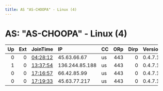 ```yaml
---
title: AS "AS-CHOOPA" - Linux (4)
---
```


# AS: "AS-CHOOPA" - Linux (4)

|   Up |   Ext | JoinTime                                                                                              | IP             | CC   |   ORp |   Dirp | Version   | Contact   | Nickname            |   eFamMembers |
|-----:|------:|:------------------------------------------------------------------------------------------------------|:---------------|:-----|------:|-------:|:----------|:----------|:--------------------|--------------:|
|    0 |     0 | [04:28:12](https://nusenu.github.io/OrNetStats/w/relay/716C3A980AAEF69372321FE60629B6D07AA2626F.html) | 45.63.66.67    | us   |   443 |      0 | 0.4.7.13  | None      | Fe5OUiOiD5zT6BgvzpQ |             1 |
|    1 |     0 | [13:37:54](https://nusenu.github.io/OrNetStats/w/relay/10F0DEA1B6E08FF97D9DBDCFB3EEE46DAEFB6C26.html) | 136.244.85.188 | us   |   443 |      0 | 0.4.7.10  | None      | njalsdfniojnvg      |             1 |
|    0 |     0 | [17:16:57](https://nusenu.github.io/OrNetStats/w/relay/82B1B5A39D46B1F51B902B525B9BED6E1DF7855A.html) | 66.42.85.99    | us   |   443 |      0 | 0.4.7.13  | None      | zuPRfElVKEsm0nz5vt1 |             1 |
|    0 |     0 | [17:19:33](https://nusenu.github.io/OrNetStats/w/relay/14B581C3A3FDF976481B4FA2DEBF889EF472C6E1.html) | 45.63.77.217   | us   |   443 |      0 | 0.4.7.13  | None      | HCbOYe6bdfaLk3oZ9r4 |             1 |
